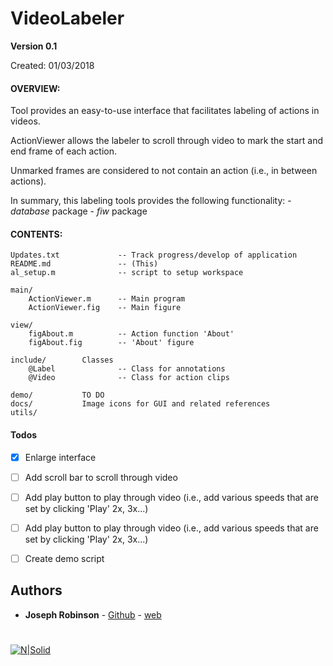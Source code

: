 # VideoLabeler
**Version 0.1**

Created:    01/03/2018

#### OVERVIEW: 
Tool provides an easy-to-use interface that facilitates labeling of actions in videos. 

ActionViewer allows the labeler to scroll through video to mark the start and end frame of each action. 

Unmarked frames are considered to not contain an action (i.e., in between actions).
    
    
In summary, this labeling tools provides the following functionality:
    - *database* package
    - *fiw* package

#### CONTENTS:
    Updates.txt             -- Track progress/develop of application
    README.md		        -- (This)
    al_setup.m	            -- script to setup workspace
    
    main/
        ActionViewer.m      -- Main program
        ActionViewer.fig    -- Main figure

    view/
        figAbout.m          -- Action function 'About'
        figAbout.fig        -- 'About' figure
       
    include/        Classes
        @Label			    -- Class for annotations
        @Video			    -- Class for action clips
    
    demo/           TO DO
    docs/           Image icons for GUI and related references
    utils/

#### Todos
- [x] Enlarge interface
- [ ] Add scroll bar to scroll through video
- [ ] Add play button to play through video (i.e., add various speeds that are set by clicking 'Play' 2x, 3x...)
- [ ] Add play button to play through video (i.e., add various speeds that are set by clicking 'Play' 2x, 3x...)
- [ ] Create demo script


## Authors
* **Joseph Robinson** - [Github](https://github.com/visionjo) - [web](http://www.jrobsvision.com)
#
[![N|Solid](https://web.northeastern.edu/smilelab/wp-content/uploads/2015/01/small_logo_2.png)](https://web.northeastern.edu/smilelab/wp-content/uploads/2015/01/small_logo_2.png)